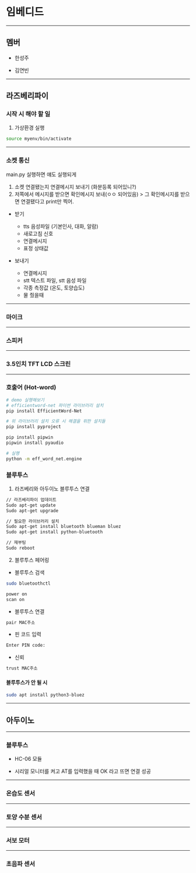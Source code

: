 # 임베디드

------

## 멤버

- 한성주

- 김연빈


----


## 라즈베리파이

### 시작 시 해야 할 일

1. 가상환경 실행

```bash
source myenv/bin/activate
```

------

### 소켓 통신
main.py 실행하면 얘도 실행되게
1. 소켓 연결됐는지 연결메시지 보내기 (화분등록 되어있니?)
2. 저쪽에서 메시지를 받으면 확인메시지 보내(ㅇㅇ 되어있음) > 그 확인메시지를 받으면 연결됐다고 print만 찍어.

- 받기
    - tts 음성파일 (기본인사, 대화, 알람)
    - 새로고침 신호
    - 연결메시지
    - 표정 상태값

- 보내기
    - 연결메시지
    - stt 텍스트 파일, stt 음성 파일
    - 각종 측정값 (온도, 토양습도)
    - 물 줬을때

----

### 마이크

-------

### 스피커

--------

### 3.5인치 TFT LCD 스크린 

---------

### 호출어 (Hot-word)
```bash
# demo 실행해보기
# efficientword-net 파이썬 라이브러리 설치
pip install EfficientWord-Net

# 위 라이브러리 설치 오류 시 해결을 위한 설치들
pip install pyproject

pip install pipwin
pipwin install pyaudio

# 실행
python -m eff_word_net.engine
```

### 블루투스

1. 라즈베리와 아두이노 블루투스 연결

```bash
// 라즈베리파이 업데이트
Sudo apt-get update
Sudo apt-get upgrade

// 필요한 라이브러리 설치
Sudo apt-get install bluetooth blueman bluez
Sudo apt-get install python-bluetooth

// 재부팅
Sudo reboot
```

2. 블루투스 페어링

- 블루투스 검색
```bash
sudo bluetoothctl

power on
scan on
```

- 블루투스 연결
```bash
pair MAC주소
```

- 핀 코드 입력
```bash
Enter PIN code:
```

- 신뢰
```bash
trust MAC주소
```

#### 블루투스가 안 될 시

```bash
sudo apt install python3-bluez
```

---------

## 아두이노

--------

### 블루투스

- HC-06 모듈

- 시리얼 모니터를 켜고 AT를 입력했을 때 OK 라고 뜨면 연결 성공

------

### 온습도 센서

-----

### 토양 수분 센서

------

### 서보 모터

-------

### 초음파 센서

